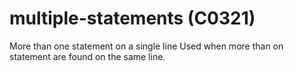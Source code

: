 # multiple-statements (C0321)

More than one statement on a single line Used when more than on
statement are found on the same line.
